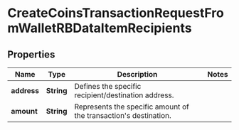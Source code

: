

# CreateCoinsTransactionRequestFromWalletRBDataItemRecipients


## Properties

| Name | Type | Description | Notes |
|------------ | ------------- | ------------- | -------------|
|**address** | **String** | Defines the specific recipient/destination address. |  |
|**amount** | **String** | Represents the specific amount of the transaction&#39;s destination. |  |



